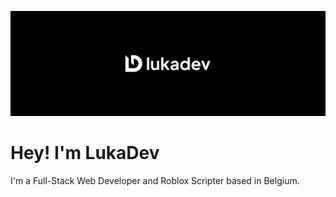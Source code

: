 ![banner](banner.svg)

# Hey! I'm LukaDev

I'm a Full-Stack Web Developer and Roblox Scripter based in Belgium.
